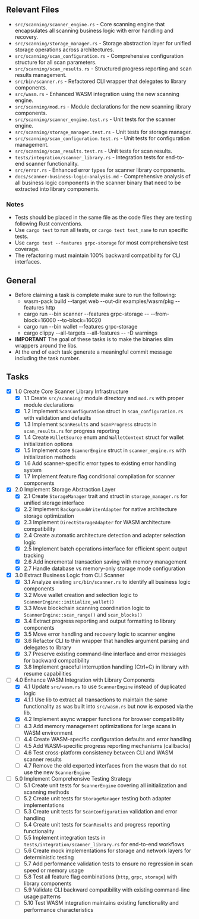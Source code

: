 ## Relevant Files

- `src/scanning/scanner_engine.rs` - Core scanning engine that encapsulates all scanning business logic with error handling and recovery.
- `src/scanning/storage_manager.rs` - Storage abstraction layer for unified storage operations across architectures.
- `src/scanning/scan_configuration.rs` - Comprehensive configuration structure for all scan parameters.
- `src/scanning/scan_results.rs` - Structured progress reporting and scan results management.
- `src/bin/scanner.rs` - Refactored CLI wrapper that delegates to library components.
- `src/wasm.rs` - Enhanced WASM integration using the new scanning engine.
- `src/scanning/mod.rs` - Module declarations for the new scanning library components.
- `src/scanning/scanner_engine.test.rs` - Unit tests for the scanner engine.
- `src/scanning/storage_manager.test.rs` - Unit tests for storage manager.
- `src/scanning/scan_configuration.test.rs` - Unit tests for configuration management.
- `src/scanning/scan_results.test.rs` - Unit tests for scan results.
- `tests/integration/scanner_library.rs` - Integration tests for end-to-end scanner functionality.
- `src/error.rs` - Enhanced error types for scanner library components.
- `docs/scanner-business-logic-analysis.md` - Comprehensive analysis of all business logic components in the scanner binary that need to be extracted into library components.

### Notes

- Tests should be placed in the same file as the code files they are testing following Rust conventions.
- Use `cargo test` to run all tests, or `cargo test test_name` to run specific tests.
- Use `cargo test --features grpc-storage` for most comprehensive test coverage.
- The refactoring must maintain 100% backward compatibility for CLI interfaces.

## General
- Before claiming a task is complete make sure to run the following:
   - wasm-pack build --target web --out-dir examples/wasm/pkg --features http
   - cargo run --bin scanner --features grpc-storage -- --from-block=16000 --to-block=16020
   - cargo run --bin wallet --features grpc-storage 
   - cargo clippy --all-targets --all-features -- -D warnings
- **IMPORTANT** The goal of these tasks is to make the binaries slim wrappers around the libs.
- At the end of each task generate a meaningful commit message including the task number.

## Tasks

- [x] 1.0 Create Core Scanner Library Infrastructure
  - [x] 1.1 Create `src/scanning/` module directory and `mod.rs` with proper module declarations
  - [x] 1.2 Implement `ScanConfiguration` struct in `scan_configuration.rs` with validation and defaults
  - [x] 1.3 Implement `ScanResults` and `ScanProgress` structs in `scan_results.rs` for progress reporting
  - [x] 1.4 Create `WalletSource` enum and `WalletContext` struct for wallet initialization options
  - [x] 1.5 Implement core `ScannerEngine` struct in `scanner_engine.rs` with initialization methods
  - [x] 1.6 Add scanner-specific error types to existing error handling system
  - [x] 1.7 Implement feature flag conditional compilation for scanner components

- [x] 2.0 Implement Storage Abstraction Layer
  - [x] 2.1 Create `StorageManager` trait and struct in `storage_manager.rs` for unified storage interface
  - [x] 2.2 Implement `BackgroundWriterAdapter` for native architecture storage optimization
  - [x] 2.3 Implement `DirectStorageAdapter` for WASM architecture compatibility
  - [x] 2.4 Create automatic architecture detection and adapter selection logic
  - [x] 2.5 Implement batch operations interface for efficient spent output tracking
  - [x] 2.6 Add incremental transaction saving with memory management
  - [x] 2.7 Handle database vs memory-only storage mode configuration

- [x] 3.0 Extract Business Logic from CLI Scanner
  - [x] 3.1 Analyze existing `src/bin/scanner.rs` to identify all business logic components
  - [x] 3.2 Move wallet creation and selection logic to `ScannerEngine::initialize_wallet()`
  - [x] 3.3 Move blockchain scanning coordination logic to `ScannerEngine::scan_range()` and `scan_blocks()`
  - [x] 3.4 Extract progress reporting and output formatting to library components
  - [x] 3.5 Move error handling and recovery logic to scanner engine
  - [x] 3.6 Refactor CLI to thin wrapper that handles argument parsing and delegates to library
  - [x] 3.7 Preserve existing command-line interface and error messages for backward compatibility
  - [x] 3.8 Implement graceful interruption handling (Ctrl+C) in library with resume capabilities

- [ ] 4.0 Enhance WASM Integration with Library Components
  - [x] 4.1 Update `src/wasm.rs` to use `ScannerEngine` instead of duplicated logic
  - [x] 4.1.1 Use lib to extract all transactions to maintain the same functionality as was built into `src/wasm.rs` but now is exposed via the lib.
  - [x] 4.2 Implement async wrapper functions for browser compatibility
  - [ ] 4.3 Add memory management optimizations for large scans in WASM environment
  - [ ] 4.4 Create WASM-specific configuration defaults and error handling
  - [ ] 4.5 Add WASM-specific progress reporting mechanisms (callbacks)
  - [ ] 4.6 Test cross-platform consistency between CLI and WASM scanner results
  - [ ] 4.7 Remove the old exported interfaces from the wasm that do not use the new `ScannerEngine`

- [ ] 5.0 Implement Comprehensive Testing Strategy
  - [ ] 5.1 Create unit tests for `ScannerEngine` covering all initialization and scanning methods
  - [ ] 5.2 Create unit tests for `StorageManager` testing both adapter implementations
  - [ ] 5.3 Create unit tests for `ScanConfiguration` validation and error handling
  - [ ] 5.4 Create unit tests for `ScanResults` and progress reporting functionality
  - [ ] 5.5 Implement integration tests in `tests/integration/scanner_library.rs` for end-to-end workflows
  - [ ] 5.6 Create mock implementations for storage and network layers for deterministic testing
  - [ ] 5.7 Add performance validation tests to ensure no regression in scan speed or memory usage
  - [ ] 5.8 Test all feature flag combinations (`http`, `grpc`, `storage`) with library components
  - [ ] 5.9 Validate CLI backward compatibility with existing command-line usage patterns
  - [ ] 5.10 Test WASM integration maintains existing functionality and performance characteristics

